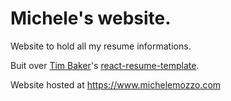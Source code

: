 # Michele's website.

Website to hold all my resume informations.

Buit over [Tim Baker](https://github.com/tbakerx)'s [react-resume-template](https://github.com/tbakerx/react-resume-template).

Website hosted at https://www.michelemozzo.com
